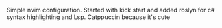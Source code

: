 Simple nvim configuration. Started with kick start and added roslyn for c# syntax highlighting and Lsp. Catppuccin because it's cute
